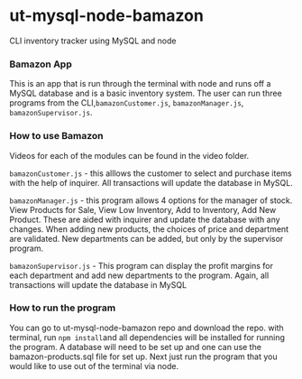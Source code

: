 # ut-mysql-node-bamazon
CLI inventory tracker using MySQL and node

### Bamazon App
This is an app that is run through the terminal with node and runs off a MySQL database and is a basic inventory system. The user can run three programs from the CLI,`bamazonCustomer.js`, `bamazonManager.js`, `bamazonSupervisor.js`.

### How to use Bamazon
Videos for each of the modules can be found in the video folder.

`bamazonCustomer.js` - this alllows the customer to select and purchase items with the help of inquirer. All transactions will update the database in MySQL.

`bamazonManager.js` - this program allows 4 options for the manager of stock. View Products for Sale, View Low Inventory, Add to Inventory, Add New Product. These are aided with inquirer and update the database with any changes. When adding new products, the choices of price and department are validated. New departments can be added, but only by the supervisor program.

`bamazonSupervisor.js` - This program can display the profit margins for each department and add new departments to the program. Again, all transactions will update the database in MySQL

### How to run the program
You can go to ut-mysql-node-bamazon repo and download the repo. with terminal, run `npm install`and all dependencies will be installed for running the program. A database will need to be set up and one can use the bamazon-products.sql file for set up. Next just run the program that you would like to use out of the terminal via node.
